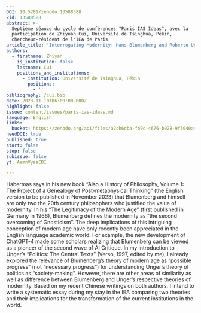 ```yaml
---
DOI: 10.5281/zenodo.13588588
Zid: 13588588
abstract: >-
  Septième séance du cycle de conférences "Paris IAS Ideas", avec la
  participation de Zhiyuan Cui, Université de Tsinghua, Pékin,
  chercheur-résident de l'IEA de Paris
article_title: 'Interrogating Modernity: Hans Blumenberg and Roberto Unger Compared'
authors:
  - firstname: Zhiyan
    is_institution: false
    lastname: Cui
    positions_and_institutions:
      - institution: Université de Tsinghua, Pékin
        positions:
          - ''
bibliography: /cui.bib
date: 2023-11-10T06:00:00.000Z
highlight: false
issue: content/issues/paris-ias-ideas.md
language: English
links:
  bucket: https://zenodo.org/api/files/a2cb6dba-fb9c-4676-b928-9f3040a424e7
needDOI: true
published: true
start: false
stop: false
subissue: false
yt: AemnVyaaCBI

---
```


Habermas says in his new book “Also a History of Philosophy, Volume 1: The Project of a Genealogy of Post-metaphysical Thinking” (the English version to be published in November 2023) that Blumenberg and himself are only two the 20th century philosophers who justified the value of modernity. In his “The Legitimacy of the Modern Age” (first published in Germany in 1966), Blumenberg defines the modernity as “the second overcoming of Gnosticism”. The deep implications of this intriguing conception of modern age have only recently been appreciated in the English language academic world. For example, the new development of ChatGPT-4 made some scholars realizing that Blumenberg can be viewed as a pioneer of the second wave of AI Critique. In my introduction to Unger’s “Politics: The Central Texts” (Verso, 1997, edited by me), I already explored the relevance of Blumenberg’s theory of modern age as “possible progress” (not “necessary progress”) for understanding Unger’s theory of politics as “society-making”. However, there are other areas of similarity as well as difference between Blumenberg and Unger’s respective theories of modernity. Based on my recent Chinese writings on both authors, I intend to write a systematic essay during my stay in the IEA comparing two theories and their implications for the transformation of the current institutions in the world.

<Youtube yt="AemnVyaaCBI" caption="Interrogating Modernity: Hans Blumenberg and Roberto Unger Compared" start="false" stop="false"></Youtube>
